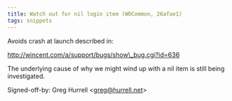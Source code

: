 ```yaml
---
title: Watch out for nil login item (WOCommon, 26afae1)
tags: snippets
---
```


Avoids crash at launch described in:

http://wincent.com/a/support/bugs/show\_bug.cgi?id=636

The underlying cause of why we might wind up with a nil item is still being investigated.

Signed-off-by: Greg Hurrell &lt;greg@hurrell.net&gt;
